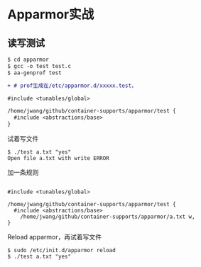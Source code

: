 # Apparmor实战

## 读写测试

```diff
$ cd apparmor
$ gcc -o test test.c
$ aa-genprof test

+ # prof生成在/etc/apparmor.d/xxxxx.test，

#include <tunables/global>

/home/jwang/github/container-supports/apparmor/test {
  #include <abstractions/base>
}
```

试着写文件
```
$ ./test a.txt "yes"
Open file a.txt with write ERROR
```

加一条规则
```

#include <tunables/global>

/home/jwang/github/container-supports/apparmor/test {
  #include <abstractions/base>
    /home/jwang/github/container-supports/apparmor/a.txt w,
}
```

Reload apparmor，再试着写文件
```console
$ sudo /etc/init.d/apparmor reload
$ ./test a.txt "yes"
```
